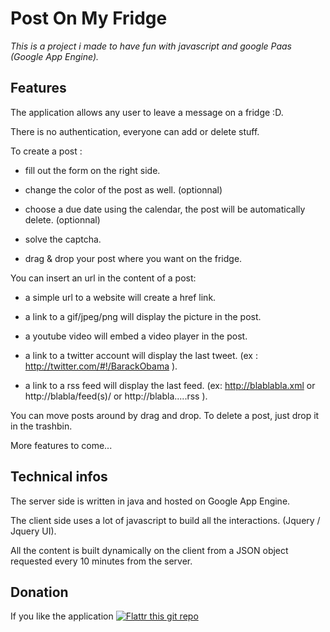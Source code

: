# Post On My Fridge

*This is a project i made to have fun with javascript and google Paas (Google App Engine).*

## Features 

The application allows any user to leave a message on a fridge :D.

There is no authentication, everyone can add or delete stuff.

To create a post :

* fill out the form on the right side.

* change the color of the post as well. (optionnal)

* choose a due date using the calendar, the post will be automatically delete. (optionnal)

* solve the captcha.

* drag & drop your post where you want on the fridge.

You can insert an url in the content of a post:

* a simple url to a website will create a href link.

* a link to a gif/jpeg/png will display the picture in the post.

* a youtube video will embed a video player in the post.

* a link to a twitter account will display the last tweet. (ex : http://twitter.com/#!/BarackObama ).

* a link to a rss feed will display the last feed. (ex: http://blablabla.xml or http://blabla/feed(s)/ or http://blabla.....rss ).

You can move posts around by drag and drop. To delete a post, just drop it in the trashbin.   

More features to come...

## Technical infos

The server side is written in java and hosted on Google App Engine.

The client side uses a lot of javascript to build all the  interactions. (Jquery / Jquery UI).

All the content is built dynamically on the client from a JSON object requested every 10 minutes from the server.


## Donation

If you like the application [![Flattr this git repo](http://api.flattr.com/button/flattr-badge-large.png)](https://flattr.com/submit/auto?user_id=shagaan&url=https://github.com/shagaan&title=PostOnMyFridge&language=en_GB&tags=github&category=software)
